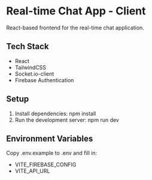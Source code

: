 # Real-time Chat App - Client

React-based frontend for the real-time chat application.

## Tech Stack
- React
- TailwindCSS
- Socket.io-client
- Firebase Authentication

## Setup
1. Install dependencies: npm install
2. Run the development server: npm run dev

## Environment Variables
Copy .env.example to .env and fill in:
- VITE_FIREBASE_CONFIG
- VITE_API_URL